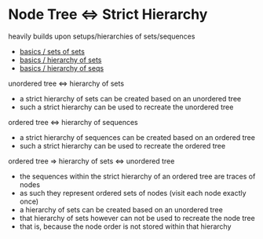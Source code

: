 
<!-- ======================================================================= -->
# Node Tree <=> Strict Hierarchy

heavily builds upon setups/hierarchies of sets/sequences

* [basics / sets of sets](../1-basics/2-2-sets-of-sets)
* [basics / hierarchy of sets](../1-basics/2-3-hierarchy-of-sets)
* [basics / hierarchy of seqs](../1-basics/3-1-hierarchy-of-seqs)

unordered tree <=> hierarchy of sets

* a strict hierarchy of sets can be created based on an unordered tree
* such a strict hierarchy can be used to recreate the unordered tree

ordered tree <=> hierarchy of sequences

* a strict hierarchy of sequences can be created based on an ordered tree
* such a strict hierarchy can be used to recreate the ordered tree

ordered tree => hierarchy of sets <=> unordered tree

* the sequences within the strict hierarchy of an ordered tree are traces of nodes
* as such they represent ordered sets of nodes (visit each node exactly once)
* a hierarchy of sets can be created based on an unordered tree
* that hierarchy of sets however can not be used to recreate the node tree
* that is, because the node order is not stored within that hierarchy
